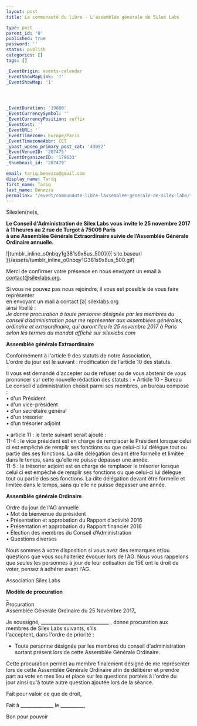 ```yaml
---
layout: post
title: La communauté du libre - L'assemblée générale de Silex Labs

type: post
parent_id: '0'
published: true
password: ''
status: publish
categories: []
tags: []

_EventOrigin: events-calendar
_EventShowMapLink: '1'
_EventShowMap: '1'




_EventDuration: '19800'
_EventCurrencySymbol: ''
_EventCurrencyPosition: suffix
_EventCost: ''
_EventURL: ''
_EventTimezone: Europe/Paris
_EventTimezoneAbbr: CET
_yoast_wpseo_primary_post_cat: '43052'
_EventVenueID: '207475'
_EventOrganizerID: '179633'
_thumbnail_id: '207479'

email: tariq.benezza@gmail.com
display_name: Tariq
first_name: Tariq
last_name: Benezza
permalink: "/event/communaute-libre-lassemblee-generale-de-silex-labs/"
---
```


Silexien(ne)s,

**Le Conseil d'Administration de Silex Labs vous invite le 25 novembre 2017 à 11 heures au 2 rue de Turgot à 75009 Paris  
à une Assemblée Générale Extraordinaire suivie de l’Assemblée Générale Ordinaire annuelle.**

![tumblr_inline_o0nbqy1g381s9x8us_500]({{ site.baseurl }}/assets/tumblr_inline_o0nbqy1G381s9x8us_500.gif)

Merci de confirmer votre présence en nous envoyant un email à [contact@silexlabs.org](mailto:contact@silexlabs.org?Subject=Confirmation%20Pr%C3%A9sence%20AG).

Si vous ne pouvez pas nous rejoindre, il vous est possible de vous faire représenter  
en envoyant un mail à contact [à] silexlabs.org  
ainsi libellé
:  
_Je donne procuration à toute personne désignée par les membres du conseil d’administration pour me représenter aux assemblées générales, ordinaire et extraordinaire, qui auront lieu le 25 novembre 2017 à Paris  
selon les termes du mandat affiché sur silexlabs.com_

**Assemblée générale Extraordinaire**

Conformément à l'article 9 des statuts de notre Association,  
L'ordre du jour est le suivant
: modification de l’article 10 des statuts.

Il vous est demandé d'accepter ou de refuser ou de vous abstenir de vous prononcer sur cette nouvelle rédaction des statuts
: 
• Article 10 - Bureau  
Le conseil d'administration choisit parmi ses membres, un bureau composé
:  
• d'un Président  
• d'un vice-président  
• d'un secrétaire général  
• d'un trésorier  
• d’un trésorier adjoint

• article 11
: le texte suivant serait ajouté
:  
11-4
: le vice président est en charge de remplacer le Président lorsque celui ci est empêché de remplir ses fonctions ou que celui-ci lui délégue tout ou partie des ses fonctions. La dite délégation devant être formelle et limitée dans le temps, sans qu'elle ne puisse dépasser une année.  
11-5
: le trésorier adjoint est en charge de remplacer le trésorier lorsque celui ci est empêché de remplir ses fonctions ou que celui-ci lui délégue tout ou partie des ses fonctions. La dite délégation devant être formelle et limitée dans le temps, sans qu'elle ne puisse dépasser une année.

**Assemblée générale Ordinaire**

Ordre du jour de l'AG annuelle  
• Mot de bienvenue du président  
• Présentation et approbation du Rapport d’activité 2016  
• Présentation et approbation du Rapport financier 2016  
• Élection des membres du Conseil d’Administration  
• Questions diverses

Nous sommes à votre disposition si vous avez des remarques et/ou questions que vous souhaiteriez évoquer lors de l’AG. Nous vous rappelons que seules les personnes à jour de leur cotisation de 15€ ont le droit de voter, pensez à adhérer avant l'AG.

Association Silex Labs

**Modèle de procuration**  
_  
Procuration  
Assemblée Générale Ordinaire du 25 Novembre 2017_

Je soussigné, _____________________________ , donne procuration aux membres de Silex Labs suivants, s'ils  
l'acceptent, dans l'ordre de priorité
: 
- Toute personne désignée par les membres du conseil d'administration  
sortant présent lors de cette Assemblée Générale Ordinaire.

Cette procuration permet au membre finalement désigné de me représenter  
lors de cette Assemblée Générale Ordinaire afin de délibérer et prendre  
part au vote en mes lieu et place sur les questions portées à l'ordre du  
jour ainsi qu'à toute autre question ajoutée lors de la séance.

Fait pour valoir ce que de droit,

Fait à ______________ le __________,

Bon pour pouvoir
